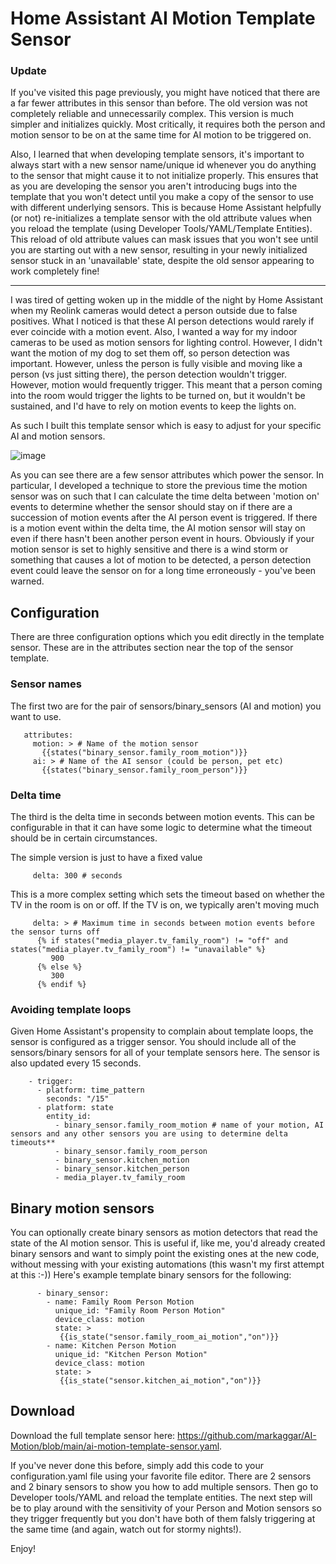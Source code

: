 # Home Assistant AI Motion Template Sensor
### Update
If you've visited this page previously, you might have noticed that there are a far fewer attributes in this sensor than before.  The old version was not completely reliable and unnecessarily complex.  This version is much simpler and initializes quickly. Most critically, it requires both the person and motion sensor to be on at the same time for AI motion to be triggered on.  

Also, I learned that when developing template sensors, it's important to always start with a new sensor name/unique id whenever you do anything to the sensor that might cause it to not initialize properly.  This ensures that as you are developing the sensor you aren't introducing bugs into the template that you won't detect until you make a copy of the sensor to use with different underlying sensors.  This is because Home Assistant helpfully (or not) re-initializes a template sensor with the old attribute values when you reload the template (using Developer Tools/YAML/Template Entities).  This reload of old attribute values can mask issues that you won't see until you are starting out with a new sensor, resulting in your newly initialized sensor stuck in an 'unavailable' state, despite the old sensor appearing to work completely fine!

--------------
I was tired of getting woken up in the middle of the night by Home Assistant when my Reolink cameras would detect a person outside due to false positives.  What I noticed is that these AI person detections would rarely if ever coincide with a motion event.
Also, I wanted a way for my indoor cameras to be used as motion sensors for lighting control.  However, I didn't want the motion of my dog to set them off, so person detection was important. However, unless the person is fully visible and moving like a person (vs just sitting there), the person detection wouldn't trigger.  However, motion would frequently trigger. This meant that a person coming into the room would trigger the lights to be turned on, but it wouldn't be sustained, and I'd have to rely on motion events to keep the lights on.

As such I built this template sensor which is easy to adjust for your specific AI and motion sensors.

![image](https://github.com/user-attachments/assets/91a1077c-ab88-4807-8fe3-20a53df3bee0)

As you can see there are a few sensor attributes which power the sensor.  In particular, I developed a technique to store the previous time the motion sensor was on such that I can calculate the time delta between 'motion on' events to determine whether the sensor should stay on if there are a succession of motion events after the AI person event is triggered.  If there is a motion event within the delta time, the AI motion sensor will stay on even if there hasn't been another person event in hours.  Obviously if your motion sensor is set to highly sensitive and there is a wind storm or something that causes a lot of motion to be detected, a person detection event could leave the sensor on for a long time erroneously - you've been warned.



## Configuration
There are three configuration options which you edit directly in the template sensor.  These are in the attributes section near the top of the sensor template.

### Sensor names
The first two are for the pair of sensors/binary_sensors (AI and motion) you want to use.

       attributes:
         motion: > # Name of the motion sensor
           {{states("binary_sensor.family_room_motion")}}  
         ai: > # Name of the AI sensor (could be person, pet etc)
           {{states("binary_sensor.family_room_person")}}  

### Delta time
The third is the delta time in seconds between motion events.  This can be configurable in that it can have some logic to determine what the timeout should be in certain circumstances.

The simple version is just to have a fixed value

         delta: 300 # seconds

This is a more complex setting which sets the timeout based on whether the TV in the room is on or off.  If the TV is on, we typically aren't moving much 
         
         delta: > # Maximum time in seconds between motion events before the sensor turns off
          {% if states("media_player.tv_family_room") != "off" and states("media_player.tv_family_room") != "unavailable" %}
             900
          {% else %}
             300
          {% endif %}

### Avoiding template loops
Given Home Assistant's propensity to complain about template loops, the sensor is configured as a trigger sensor.  You should include all of the sensors/binary sensors for all of your template sensors here.  The sensor is also updated every 15 seconds.

        - trigger:
          - platform: time_pattern
            seconds: "/15"
          - platform: state
            entity_id:
              - binary_sensor.family_room_motion # name of your motion, AI sensors and any other sensors you are using to determine delta timeouts**
              - binary_sensor.family_room_person
              - binary_sensor.kitchen_motion
              - binary_sensor.kitchen_person
              - media_player.tv_family_room

## Binary motion sensors
You can optionally create binary sensors as motion detectors that read the state of the AI motion sensor.  This is useful if, like me, you'd already created binary sensors and want to simply point the existing ones at the new code, without messing with your existing automations (this wasn't my first attempt at this :-))  Here's example template binary sensors for the following:

          - binary_sensor:
            - name: Family Room Person Motion
              unique_id: "Family Room Person Motion"
              device_class: motion
              state: >
               {{is_state("sensor.family_room_ai_motion","on")}}
            - name: Kitchen Person Motion
              unique_id: "Kitchen Person Motion"
              device_class: motion
              state: >
               {{is_state("sensor.kitchen_ai_motion","on")}}

## Download
Download the full template sensor here: https://github.com/markaggar/AI-Motion/blob/main/ai-motion-template-sensor.yaml.  

If you've never done this before, simply add this code to your configuration.yaml file using your favorite file editor.  There are 2 sensors and 2 binary sensors to show you how to add multiple sensors.   Then go to Developer tools/YAML and reload the template entities.  The next step will be to play around with the sensitivity of your Person and Motion sensors so they trigger frequently but you don't have both of them falsly triggering at the same time (and again, watch out for stormy nights!).

Enjoy!


